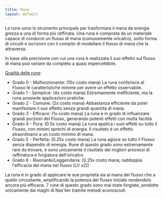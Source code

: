 ```yaml
---
title: Rune
layout: default
---
```


Le rune sono lo strumento principale per trasformare il mana da energia grezza a una di forma più raffinata.
Una runa è composta da un materiale capace di condurre un flusso di mana (comunemente oricalco), sotto forma di circuiti e iscrizioni con il compito di modellare il flusso di mana che la attraversa.

In base alla precisione con cui una runa è realizzata il suo effetto sul flusso di mana può variare da completo a quasi impercettibile.

[Qualità delle rune](/runes/quality):

- Grado 0 - Malfunzionante: (10x costo mana)
La runa conferisce al Flusso le caratteristiche minime per avere un effetto osservabile.
- Grado 1 - Semplice: (4x costo mana)
Estremamente inefficiente, ma la runa possiede applicazioni pratiche.
- Grado 2 - Comune: (2x costo mana)
Abbastanza efficiente da poter manifestare il suo effetto senza grandi quantità di mana. 
- Grado 3 - Efficace: (1x costo mana)
La runa è in grado di influenzare grandi porzioni del Flusso, generando potenti effetti con molta facilità.
- Grado 4 - Pura: (0.5x costo mana)
La runa applica i suoi effetti su tutto il Flusso, con minimi sprechi di energia. Il risultato è un effetto straordinario a un costo minimo di mana.
- Grado 5 - Perfetta: (0.25x costo mana)
La runa agisce su tutto il Flusso senza dispendio di energia. Rune di questo grado sono estremamente rare da trovare, e sono unicamente il risultato dei migliori processi di raffinatura e forgiatura dell'oricalco.
- Grado 6 - Risonante/Leggendaria: (0.25x costo mana, raddoppia l'efficacia del mana nel flusso [LV x2])

La runa è in grado di applicare le sue proprietà sia al mana del flusso che a quello circostante, amplificando la potenza del flusso iniziale rendendolo ancora più efficace. 7 rune di questo grado sono mai state forgiate, prodotte unicamente dai maghi di Nas'ker tramite metodi sconosciuti.
